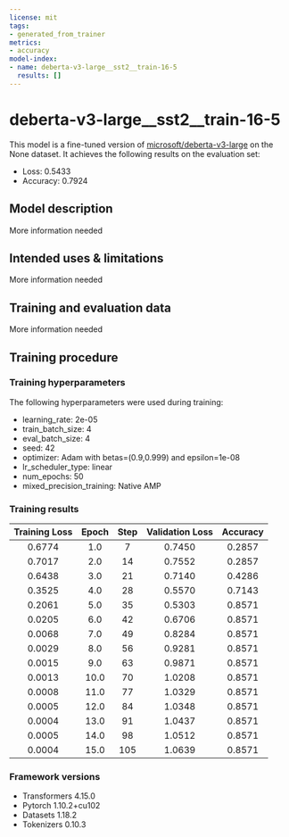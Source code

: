 ```yaml
---
license: mit
tags:
- generated_from_trainer
metrics:
- accuracy
model-index:
- name: deberta-v3-large__sst2__train-16-5
  results: []
---
```


<!-- This model card has been generated automatically according to the information the Trainer had access to. You
should probably proofread and complete it, then remove this comment. -->

# deberta-v3-large__sst2__train-16-5

This model is a fine-tuned version of [microsoft/deberta-v3-large](https://huggingface.co/microsoft/deberta-v3-large) on the None dataset.
It achieves the following results on the evaluation set:
- Loss: 0.5433
- Accuracy: 0.7924

## Model description

More information needed

## Intended uses & limitations

More information needed

## Training and evaluation data

More information needed

## Training procedure

### Training hyperparameters

The following hyperparameters were used during training:
- learning_rate: 2e-05
- train_batch_size: 4
- eval_batch_size: 4
- seed: 42
- optimizer: Adam with betas=(0.9,0.999) and epsilon=1e-08
- lr_scheduler_type: linear
- num_epochs: 50
- mixed_precision_training: Native AMP

### Training results

| Training Loss | Epoch | Step | Validation Loss | Accuracy |
|:-------------:|:-----:|:----:|:---------------:|:--------:|
| 0.6774        | 1.0   | 7    | 0.7450          | 0.2857   |
| 0.7017        | 2.0   | 14   | 0.7552          | 0.2857   |
| 0.6438        | 3.0   | 21   | 0.7140          | 0.4286   |
| 0.3525        | 4.0   | 28   | 0.5570          | 0.7143   |
| 0.2061        | 5.0   | 35   | 0.5303          | 0.8571   |
| 0.0205        | 6.0   | 42   | 0.6706          | 0.8571   |
| 0.0068        | 7.0   | 49   | 0.8284          | 0.8571   |
| 0.0029        | 8.0   | 56   | 0.9281          | 0.8571   |
| 0.0015        | 9.0   | 63   | 0.9871          | 0.8571   |
| 0.0013        | 10.0  | 70   | 1.0208          | 0.8571   |
| 0.0008        | 11.0  | 77   | 1.0329          | 0.8571   |
| 0.0005        | 12.0  | 84   | 1.0348          | 0.8571   |
| 0.0004        | 13.0  | 91   | 1.0437          | 0.8571   |
| 0.0005        | 14.0  | 98   | 1.0512          | 0.8571   |
| 0.0004        | 15.0  | 105  | 1.0639          | 0.8571   |


### Framework versions

- Transformers 4.15.0
- Pytorch 1.10.2+cu102
- Datasets 1.18.2
- Tokenizers 0.10.3

